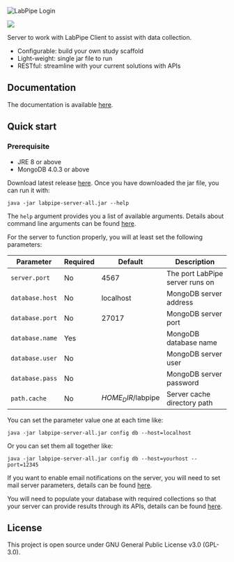 
![LabPipe Login](labpipe-logo-light.png)

![](../../workflows/Gradle%20CI/badge.svg)

Server to work with LabPipe Client to assist with data collection.

- Configurable: build your own study scaffold
- Light-weight: single jar file to run
- RESTful: streamline with your current solutions with APIs

## Documentation
The documentation is available [here](http://docs.labpipe.org).

## Quick start

### Prerequisite
* JRE 8 or above
* MongoDB 4.0.3 or above

Download latest release [here](../../releases). Once you have downloaded the jar file, you can run it with:

```
java -jar labpipe-server-all.jar --help
```

The `help` argument provides you a list of available arguments. Details about command line arguments can be found [here](https://docs.labpipe.org/server/command-line).

For the server to function properly, you will at least set the following parameters:

| Parameter | Required | Default | Description |
| --- | --- | --- | --- |
| `server.port` | No | 4567 | The port LabPipe server runs on |
| `database.host` | No | localhost | MongoDB server address |
| `database.port` | No | 27017 | MongoDB server port |
| `database.name` | Yes |  | MongoDB database name |
| `database.user` | No |  | MongoDB server user |
| `database.pass` | No |  | MongoDB server password |
| `path.cache` | No | $HOME_DIR$/labpipe | Server cache directory path |

You can set the parameter value one at each time like:

```
java -jar labpipe-server-all.jar config db --host=localhost
```

Or you can set them all together like:

```
java -jar labpipe-server-all.jar config db --host=yourhost --port=12345
```

If you want to enable email notifications on the server, you will need to set mail server parameters, details can be found [here](https://docs.labpipe.org/server/configuration-file).

You will need to populate your database with required collections so that your server can provide results through its APIs, details can be found [here](https://docs.labpipe.org/server/database).


## License
This project is open source under GNU General Public License v3.0 (GPL-3.0).
